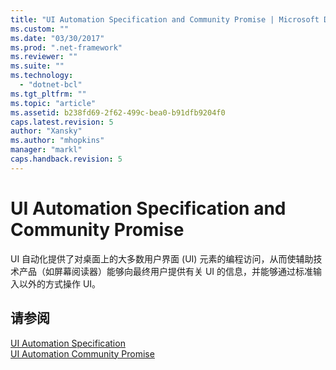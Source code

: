 ```yaml
---
title: "UI Automation Specification and Community Promise | Microsoft Docs"
ms.custom: ""
ms.date: "03/30/2017"
ms.prod: ".net-framework"
ms.reviewer: ""
ms.suite: ""
ms.technology: 
  - "dotnet-bcl"
ms.tgt_pltfrm: ""
ms.topic: "article"
ms.assetid: b238fd69-2f62-499c-bea0-b91dfb9204f0
caps.latest.revision: 5
author: "Xansky"
ms.author: "mhopkins"
manager: "markl"
caps.handback.revision: 5
---
```

# UI Automation Specification and Community Promise
UI 自动化提供了对桌面上的大多数用户界面 \(UI\) 元素的编程访问，从而使辅助技术产品（如屏幕阅读器）能够向最终用户提供有关 UI 的信息，并能够通过标准输入以外的方式操作 UI。  
  
## 请参阅  
 [UI Automation Specification](http://go.microsoft.com/fwlink/?LinkId=108541)   
 [UI Automation Community Promise](http://go.microsoft.com/fwlink/?LinkId=108542)